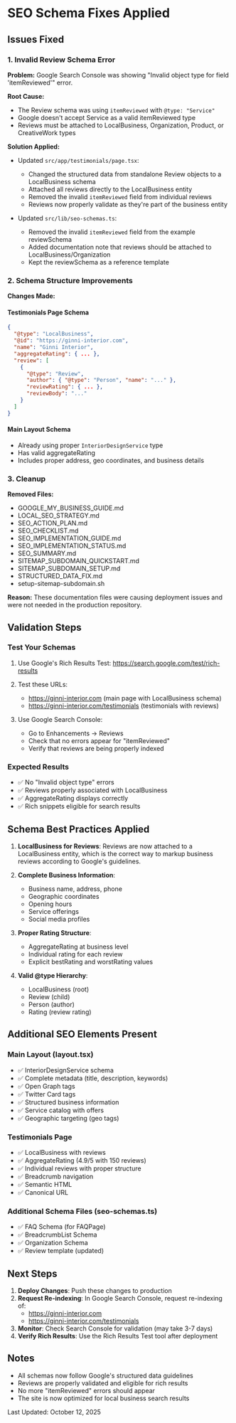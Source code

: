 # SEO Schema Fixes Applied

## Issues Fixed

### 1. Invalid Review Schema Error
**Problem:** Google Search Console was showing "Invalid object type for field 'itemReviewed'" error.

**Root Cause:** 
- The Review schema was using `itemReviewed` with `@type: "Service"` 
- Google doesn't accept Service as a valid itemReviewed type
- Reviews must be attached to LocalBusiness, Organization, Product, or CreativeWork types

**Solution Applied:**
- Updated `src/app/testimonials/page.tsx`:
  - Changed the structured data from standalone Review objects to a LocalBusiness schema
  - Attached all reviews directly to the LocalBusiness entity
  - Removed the invalid `itemReviewed` field from individual reviews
  - Reviews now properly validate as they're part of the business entity

- Updated `src/lib/seo-schemas.ts`:
  - Removed the invalid `itemReviewed` field from the example reviewSchema
  - Added documentation note that reviews should be attached to LocalBusiness/Organization
  - Kept the reviewSchema as a reference template

### 2. Schema Structure Improvements
**Changes Made:**

#### Testimonials Page Schema
```json
{
  "@type": "LocalBusiness",
  "@id": "https://ginni-interior.com",
  "name": "Ginni Interior",
  "aggregateRating": { ... },
  "review": [
    {
      "@type": "Review",
      "author": { "@type": "Person", "name": "..." },
      "reviewRating": { ... },
      "reviewBody": "..."
    }
  ]
}
```

#### Main Layout Schema
- Already using proper `InteriorDesignService` type
- Has valid aggregateRating
- Includes proper address, geo coordinates, and business details

### 3. Cleanup
**Removed Files:**
- GOOGLE_MY_BUSINESS_GUIDE.md
- LOCAL_SEO_STRATEGY.md
- SEO_ACTION_PLAN.md
- SEO_CHECKLIST.md
- SEO_IMPLEMENTATION_GUIDE.md
- SEO_IMPLEMENTATION_STATUS.md
- SEO_SUMMARY.md
- SITEMAP_SUBDOMAIN_QUICKSTART.md
- SITEMAP_SUBDOMAIN_SETUP.md
- STRUCTURED_DATA_FIX.md
- setup-sitemap-subdomain.sh

**Reason:** These documentation files were causing deployment issues and were not needed in the production repository.

## Validation Steps

### Test Your Schemas
1. Use Google's Rich Results Test: https://search.google.com/test/rich-results
2. Test these URLs:
   - https://ginni-interior.com (main page with LocalBusiness schema)
   - https://ginni-interior.com/testimonials (testimonials with reviews)

3. Use Google Search Console:
   - Go to Enhancements → Reviews
   - Check that no errors appear for "itemReviewed"
   - Verify that reviews are being properly indexed

### Expected Results
- ✅ No "Invalid object type" errors
- ✅ Reviews properly associated with LocalBusiness
- ✅ AggregateRating displays correctly
- ✅ Rich snippets eligible for search results

## Schema Best Practices Applied

1. **LocalBusiness for Reviews**: Reviews are now attached to a LocalBusiness entity, which is the correct way to markup business reviews according to Google's guidelines.

2. **Complete Business Information**: 
   - Business name, address, phone
   - Geographic coordinates
   - Opening hours
   - Service offerings
   - Social media profiles

3. **Proper Rating Structure**:
   - AggregateRating at business level
   - Individual rating for each review
   - Explicit bestRating and worstRating values

4. **Valid @type Hierarchy**:
   - LocalBusiness (root)
   - Review (child)
   - Person (author)
   - Rating (review rating)

## Additional SEO Elements Present

### Main Layout (layout.tsx)
- ✅ InteriorDesignService schema
- ✅ Complete metadata (title, description, keywords)
- ✅ Open Graph tags
- ✅ Twitter Card tags
- ✅ Structured business information
- ✅ Service catalog with offers
- ✅ Geographic targeting (geo tags)

### Testimonials Page
- ✅ LocalBusiness with reviews
- ✅ AggregateRating (4.9/5 with 150 reviews)
- ✅ Individual reviews with proper structure
- ✅ Breadcrumb navigation
- ✅ Semantic HTML
- ✅ Canonical URL

### Additional Schema Files (seo-schemas.ts)
- ✅ FAQ Schema (for FAQPage)
- ✅ BreadcrumbList Schema
- ✅ Organization Schema
- ✅ Review template (updated)

## Next Steps

1. **Deploy Changes**: Push these changes to production
2. **Request Re-indexing**: In Google Search Console, request re-indexing of:
   - https://ginni-interior.com
   - https://ginni-interior.com/testimonials
3. **Monitor**: Check Search Console for validation (may take 3-7 days)
4. **Verify Rich Results**: Use the Rich Results Test tool after deployment

## Notes

- All schemas now follow Google's structured data guidelines
- Reviews are properly validated and eligible for rich results
- No more "itemReviewed" errors should appear
- The site is now optimized for local business search results

Last Updated: October 12, 2025
